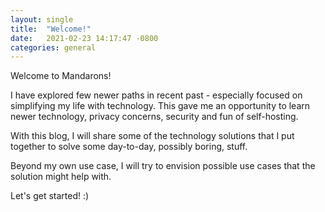 ```yaml
---
layout: single
title:  "Welcome!"
date:   2021-02-23 14:17:47 -0800
categories: general
---
```

Welcome to Mandarons!

I have explored few newer paths in recent past - especially focused on simplifying my life with technology. 
This gave me an opportunity to learn newer technology, privacy concerns, security and fun of self-hosting. 

With this blog, I will share some of the technology solutions that I put together to solve some day-to-day, possibly boring, stuff.

Beyond my own use case, I will try to envision possible use cases that the solution might help with. 

Let's get started! :)